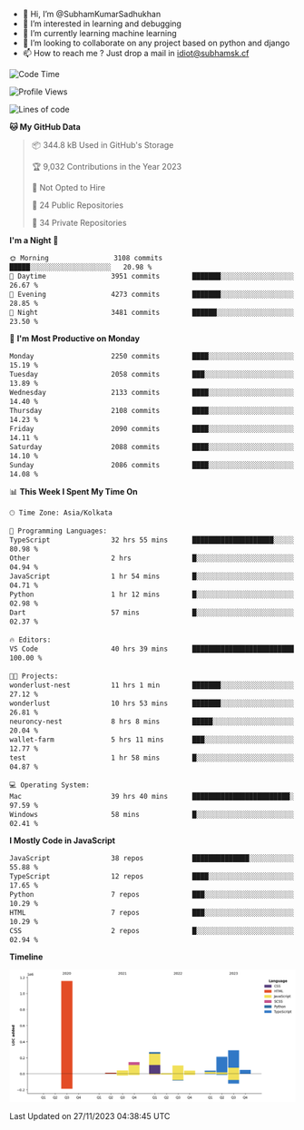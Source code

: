 - 👋 Hi, I’m @SubhamKumarSadhukhan
- 👀 I’m interested in learning and debugging
- 🌱 I’m currently learning machine learning
- 💞️ I’m looking to collaborate on any project based on python and django
- 📫 How to reach me ?
      Just drop a mail in idiot@subhamsk.cf

<!---
SubhamKumarSadhukhan/SubhamKumarSadhukhan is a ✨ special ✨ repository because its `README.md` (this file) appears on your GitHub profile.
You can click the Preview link to take a look at your changes.
--->


<!--START_SECTION:waka-->
![Code Time](http://img.shields.io/badge/Code%20Time-1%2C734%20hrs%2013%20mins-blue)

![Profile Views](http://img.shields.io/badge/Profile%20Views-0-blue)

![Lines of code](https://img.shields.io/badge/From%20Hello%20World%20I%27ve%20Written-2.4%20million%20lines%20of%20code-blue)

**🐱 My GitHub Data** 

> 📦 344.8 kB Used in GitHub's Storage 
 > 
> 🏆 9,032 Contributions in the Year 2023
 > 
> 🚫 Not Opted to Hire
 > 
> 📜 24 Public Repositories 
 > 
> 🔑 34 Private Repositories 
 > 
**I'm a Night 🦉** 

```text
🌞 Morning                3108 commits        █████░░░░░░░░░░░░░░░░░░░░   20.98 % 
🌆 Daytime                3951 commits        ███████░░░░░░░░░░░░░░░░░░   26.67 % 
🌃 Evening                4273 commits        ███████░░░░░░░░░░░░░░░░░░   28.85 % 
🌙 Night                  3481 commits        ██████░░░░░░░░░░░░░░░░░░░   23.50 % 
```
📅 **I'm Most Productive on Monday** 

```text
Monday                   2250 commits        ████░░░░░░░░░░░░░░░░░░░░░   15.19 % 
Tuesday                  2058 commits        ███░░░░░░░░░░░░░░░░░░░░░░   13.89 % 
Wednesday                2133 commits        ████░░░░░░░░░░░░░░░░░░░░░   14.40 % 
Thursday                 2108 commits        ████░░░░░░░░░░░░░░░░░░░░░   14.23 % 
Friday                   2090 commits        ████░░░░░░░░░░░░░░░░░░░░░   14.11 % 
Saturday                 2088 commits        ████░░░░░░░░░░░░░░░░░░░░░   14.10 % 
Sunday                   2086 commits        ████░░░░░░░░░░░░░░░░░░░░░   14.08 % 
```


📊 **This Week I Spent My Time On** 

```text
🕑︎ Time Zone: Asia/Kolkata

💬 Programming Languages: 
TypeScript               32 hrs 55 mins      ████████████████████░░░░░   80.98 % 
Other                    2 hrs               █░░░░░░░░░░░░░░░░░░░░░░░░   04.94 % 
JavaScript               1 hr 54 mins        █░░░░░░░░░░░░░░░░░░░░░░░░   04.71 % 
Python                   1 hr 12 mins        █░░░░░░░░░░░░░░░░░░░░░░░░   02.98 % 
Dart                     57 mins             █░░░░░░░░░░░░░░░░░░░░░░░░   02.37 % 

🔥 Editors: 
VS Code                  40 hrs 39 mins      █████████████████████████   100.00 % 

🐱‍💻 Projects: 
wonderlust-nest          11 hrs 1 min        ███████░░░░░░░░░░░░░░░░░░   27.12 % 
wonderlust               10 hrs 53 mins      ███████░░░░░░░░░░░░░░░░░░   26.81 % 
neuroncy-nest            8 hrs 8 mins        █████░░░░░░░░░░░░░░░░░░░░   20.04 % 
wallet-farm              5 hrs 11 mins       ███░░░░░░░░░░░░░░░░░░░░░░   12.77 % 
test                     1 hr 58 mins        █░░░░░░░░░░░░░░░░░░░░░░░░   04.87 % 

💻 Operating System: 
Mac                      39 hrs 40 mins      ████████████████████████░   97.59 % 
Windows                  58 mins             █░░░░░░░░░░░░░░░░░░░░░░░░   02.41 % 
```

**I Mostly Code in JavaScript** 

```text
JavaScript               38 repos            ██████████████░░░░░░░░░░░   55.88 % 
TypeScript               12 repos            ████░░░░░░░░░░░░░░░░░░░░░   17.65 % 
Python                   7 repos             ███░░░░░░░░░░░░░░░░░░░░░░   10.29 % 
HTML                     7 repos             ███░░░░░░░░░░░░░░░░░░░░░░   10.29 % 
CSS                      2 repos             █░░░░░░░░░░░░░░░░░░░░░░░░   02.94 % 
```



**Timeline**

![Lines of Code chart](https://raw.githubusercontent.com/SubhamKumarSadhukhan/SubhamKumarSadhukhan/main/assets/bar_graph.png)


 Last Updated on 27/11/2023 04:38:45 UTC
<!--END_SECTION:waka-->
